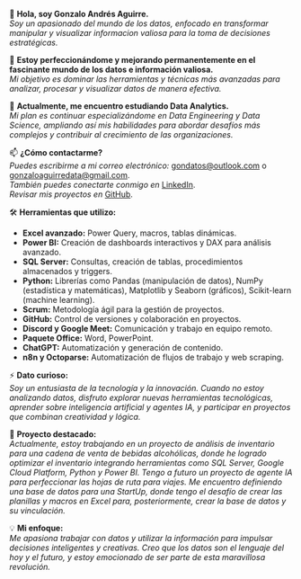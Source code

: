 👋 **Hola, soy Gonzalo Andrés Aguirre.**  
*Soy un apasionado del mundo de los datos, enfocado en transformar manipular y visualizar informacion valiosa para la toma de decisiones estratégicas.* 

👀 **Estoy perfeccionándome y mejorando permanentemente en el fascinante mundo de los datos e información valiosa.**  
*Mi objetivo es dominar las herramientas y técnicas más avanzadas para analizar, procesar y visualizar datos de manera efectiva.*  

🌱 **Actualmente, me encuentro estudiando Data Analytics.**  
*Mi plan es continuar especializándome en Data Engineering y Data Science, ampliando así mis habilidades para abordar desafíos más complejos y contribuir al crecimiento de las organizaciones.*  

📫 **¿Cómo contactarme?**  
*Puedes escribirme a mi correo electrónico:* [gondatos@outlook.com](mailto:gondatos@outlook.com) o [gonzaloaguirredata@gmail.com](mailto:gonzaloaguirredata@gmail.com).  
*También puedes conectarte conmigo en* [LinkedIn](https://www.linkedin.com/in/gonzaloandresaguirre).  
*Revisar mis proyectos en* [GitHub](https://github.com/Gondatos).    

🛠️ **Herramientas que utilizo:**  
- **Excel avanzado:** Power Query, macros, tablas dinámicas.  
- **Power BI:** Creación de dashboards interactivos y DAX para análisis avanzado.  
- **SQL Server:** Consultas, creación de tablas, procedimientos almacenados y triggers.  
- **Python:** Librerías como Pandas (manipulación de datos), NumPy (estadística y matemáticas), Matplotlib y Seaborn (gráficos), Scikit-learn (machine learning).  
- **Scrum:** Metodología ágil para la gestión de proyectos.  
- **GitHub:** Control de versiones y colaboración en proyectos.  
- **Discord y Google Meet:** Comunicación y trabajo en equipo remoto.  
- **Paquete Office:** Word, PowerPoint.  
- **ChatGPT:** Automatización y generación de contenido.  
- **n8n y Octoparse:** Automatización de flujos de trabajo y web scraping.

⚡ **Dato curioso:**  
*Soy un entusiasta de la tecnología y la innovación. Cuando no estoy analizando datos, disfruto explorar nuevas herramientas tecnológicas, aprender sobre inteligencia artificial y agentes IA, y participar en proyectos que combinan creatividad y lógica.*  

🚀 **Proyecto destacado:**  
*Actualmente, estoy trabajando en un proyecto de análisis de inventario para una cadena de venta de bebidas alcohólicas, donde he logrado optimizar el inventario integrando herramientas como SQL Server, Google Cloud Platform, Python y Power BI. 
Tengo a futuro un proyecto de agente IA para perfeccionar las hojas de ruta para viajes.
Me encuentro definiendo una base de datos para una StartUp, donde tengo el desafío de crear las planillas y macros en Excel para, posteriormente, crear la base de datos y su vinculación.*

💡 **Mi enfoque:**  
*Me apasiona trabajar con datos y utilizar la información para impulsar decisiones inteligentes y creativas. Creo que los datos son el lenguaje del hoy y el futuro, y estoy emocionado de ser parte de esta maravillosa revolución.*  


 
<!---
Gondatos/Gondatos is a ✨ special ✨ repository because its `README.md` (this file) appears on your GitHub profile.
You can click the Preview link to take a look at your changes.
--->
